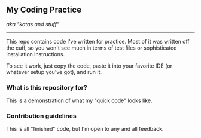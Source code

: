 My Coding Practice
---
*aka "katas and stuff"*
***

This repo contains code I've written for practice. Most of it was written off the cuff, 
so you won't see much in terms of test files or sophisticated installation instructions.

To see it work, just copy the code, paste it into your favorite IDE (or whatever setup you've got), and run it.

### What is this repository for?

This is a demonstration of what my "quick code" looks like.

### Contribution guidelines

This is all "finished" code, but I'm open to any and all feedback.